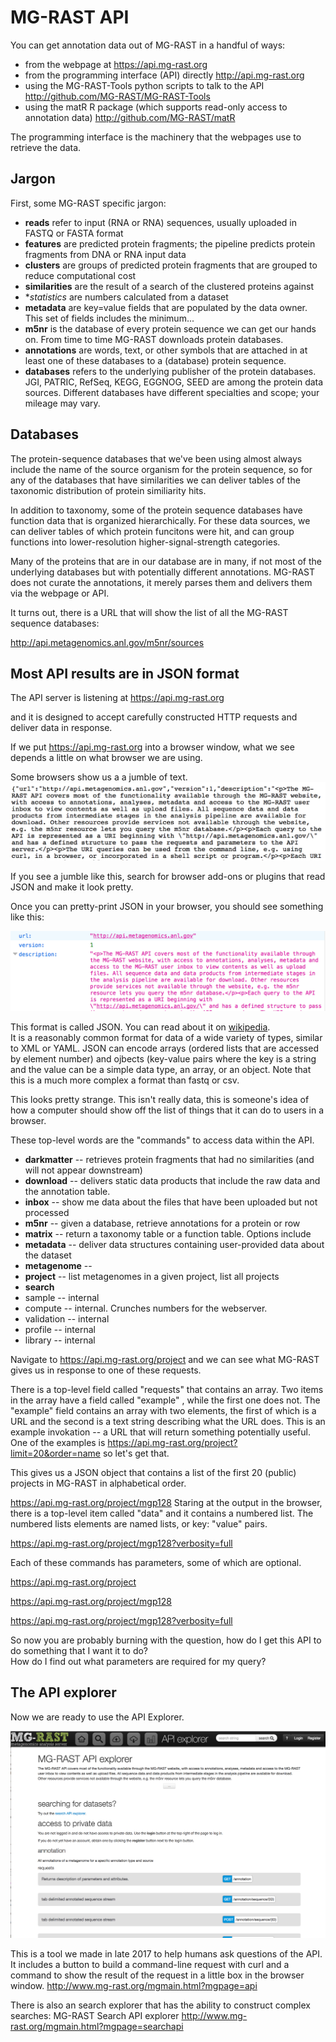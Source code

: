 # MG-RAST API

You can get annotation data out of MG-RAST in a handful of ways:
*  from the webpage at https://api.mg-rast.org 
*  from the programming interface (API)  directly  http://api.mg-rast.org
*  using the MG-RAST-Tools python scripts to talk to the API http://github.com/MG-RAST/MG-RAST-Tools
*  using the matR R package (which supports read-only access to annotation data)  http://github.com/MG-RAST/matR

The programming interface is the machinery that the webpages use to retrieve the data.

## Jargon
First, some MG-RAST specific jargon:
*  **reads** refer to input (RNA or RNA) sequences, usually uploaded in FASTQ or FASTA format
*  **features** are predicted protein fragments; the pipeline predicts protein fragments from DNA or RNA input data
*  **clusters** are groups of predicted protein fragments that are grouped to reduce computational cost
*  **similarities**  are the result of a search of the clustered proteins against
*  **statistics*  are numbers calculated from a dataset
*  **metadata**  are key=value fields that are populated by the data owner.  This set of fields includes the minimum...
*  **m5nr**  is the database of every protein sequence we can get our hands on.   From time to time MG-RAST downloads protein databases.
*  **annotations** are words, text, or other symbols that are attached in at least one of these databases to a (database) protein sequence.
*  **databases**  refers to the underlying publisher of the protein databases.  JGI, PATRIC, RefSeq, KEGG, EGGNOG, SEED are among the protein data sources.  Different databases have different specialties and scope; your mileage may vary.

## Databases
The protein-sequence databases that we've been using almost always include the name of the source organism for the protein sequence, so for any of the databases that have similarities we can deliver tables of the taxonomic distribution of protein similiarity hits.    

In addition to taxonomy, some of the protein sequence databases have function data that is organized hierarchically.  For these data sources, we can deliver tables of which protein funcitons were hit, and can group functions into lower-resolution higher-signal-strength categories.   

Many of the proteins that are in our database are in many, if not most of the underlying databases but with
potentially different annotations.  MG-RAST does not curate the annotations, it merely parses them and delivers
them via the webpage or API.

It turns out, there is a URL that will show the list of all the MG-RAST sequence databases:

http://api.metagenomics.anl.gov/m5nr/sources

## Most API results are in JSON format
The API server is listening at 
https://api.mg-rast.org

and it is designed to accept carefully constructed HTTP requests and deliver data in response.

If we put https://api.mg-rast.org into a browser window, what we see depends a little on what browser we are using.  

Some browsers show us a a jumble of text.
![Jumbled JSON from MG-RAST API](../images/JumbledJSON.png)

If you see a jumble like this, search for browser add-ons or plugins that read JSON and make it look pretty.

Once you can pretty-print JSON in your browser, you should see something like this:
 
![Pretty-printed JSON from MG-RAST API](../images/PrettyprintedJSON.png)

This format is called JSON.  You can read about it on [wikipedia](http://en.wikipedia.org/wiki/JSON).   
It is a reasonably common format for data of a wide variety of types, similar to XML or YAML.
JSON can encode arrays (ordered lists that are accessed by element number) and ojbects (key-value pairs where 
the key is a string and the value can be a simple data type, an array, or an object.
Note that this is a much more complex a format than fastq or csv.

This looks pretty strange.  This isn't really data, this is someone's idea of how a computer should show off 
the list of things that it can do to users in a browser.

These top-level words are the "commands" to access data within the API.

* **darkmatter**  -- retrieves protein fragments that had no similarities (and will not appear downstream)
* **download** -- delivers static data products that include the raw data and the annotation table.
* **inbox**  -- show me data about the files that have been uploaded but not processed
* **m5nr**  -- given a database, retrieve annotations for a protein or row
* **matrix** -- return a taxonomy table or a function table.  Options include 
* **metadata** -- deliver data structures containing user-provided data about the dataset
* **metagenome** -- 
* **project** -- list metagenomes in a given project, list all projects
* **search**
* sample  -- internal
* compute -- internal.  Crunches numbers for the webserver.
* validation -- internal
* profile -- internal
* library -- internal

Navigate to 
https://api.mg-rast.org/project
and we can see what MG-RAST gives us in response to one of these requests.

There is a top-level field called "requests" that contains an array.  Two items in the array have a field called
"example" , while the first one does not.  The "example" field contains an array with two elements, the first of which
is a URL and the second is a text string describing what the URL does.
This is an example invokation -- a URL that will return something potentially useful.
One of the examples is 
https://api.mg-rast.org/project?limit=20&order=name
so let's get that.

This gives us a JSON object that contains a list of the first 20 (public) projects in MG-RAST in alphabetical order.

https://api.mg-rast.org/project/mgp128
Staring at the output in the browser, there is a top-level item called "data" and it contains a numbered list.  The 
numbered lists elements are named lists, or key: "value"  pairs.

https://api.mg-rast.org/project/mgp128?verbosity=full

Each of these commands has parameters, some of which are optional. 

https://api.mg-rast.org/project

https://api.mg-rast.org/project/mgp128

https://api.mg-rast.org/project/mgp128?verbosity=full

So now you are probably burning with the question, how do I get this API to do something that I want it to do?  
How do I find out what parameters are required for my query?

## The API explorer
Now we are ready to use the API Explorer.

![API explorer](../images/APIX.png)

This is a tool we made in late 2017 to help humans ask questions of the API.  
It includes a button to build a command-line request with curl and 
a command to show the result of the request in a little box in the browser window. 
http://www.mg-rast.org/mgmain.html?mgpage=api

There is also an search explorer that has the ability to construct complex searches:
MG-RAST Search API explorer 
http://www.mg-rast.org/mgmain.html?mgpage=searchapi

